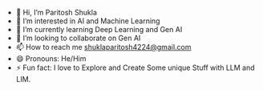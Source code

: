 - 👋 Hi, I’m Paritosh Shukla
- 👀 I’m interested in AI and Machine Learning
- 🌱 I’m currently learning Deep Learning and Gen AI
- 💞️ I’m looking to collaborate on Gen AI
- 📫 How to reach me shuklaparitosh4224@gmail.com
- 😄 Pronouns: He/Him
- ⚡ Fun fact: I love to Explore and Create Some unique Stuff with LLM and LIM.

<!---
paritosh-Shukla24/paritosh-Shukla24 is a ✨ special ✨ repository because its `README.md` (this file) appears on your GitHub profile.
You can click the Preview link to take a look at your changes.
--->
